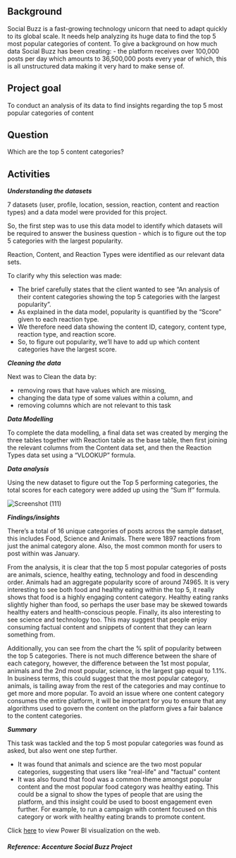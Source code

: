 ## Background

Social Buzz is a fast-growing technology unicorn that need to adapt quickly to its global scale. It needs help analyzing its huge data to find the top 5 most popular categories of content. To give a background on how much data Social Buzz has been creating: - the platform receives over 100,000 posts per day which amounts to 36,500,000 posts every year of which, this is all unstructured data making it very hard to make sense of.

## Project goal

To conduct an analysis of its data to find insights regarding the top 5 most popular categories of content

## Question

Which are the top 5 content categories?

## Activities

***Understanding the datasets***

7 datasets (user, profile, location, session, reaction, content and reaction types) and a data model were provided for this project.

So, the first step was to use this data model to identify which datasets will be required to answer the business question - which is to figure out the top 5 categories with the largest popularity.

Reaction, Content, and Reaction Types were identified as our relevant data sets.

To clarify why this selection was made:

- The brief carefully states that the client wanted to see “An analysis of their content categories showing the top 5 categories with the largest popularity”.
- As explained in the data model, popularity is quantified by the “Score” given to each reaction type.
- We therefore need data showing the content ID, category, content type, reaction type, and reaction score.
- So, to figure out popularity, we’ll have to add up which content categories have the largest score.

***Cleaning the data***

Next was to Clean the data by:

- removing rows that have values which are missing,
- changing the data type of some values within a column, and
- removing columns which are not relevant to this task
  
***Data Modelling***

To complete the data modelling, a final data set was created by merging the three tables together with Reaction table as the base table, then first joining the relevant columns from the Content data set, and then the Reaction Types data set using a “VLOOKUP” formula.
 
***Data analysis***

Using the new dataset to figure out the Top 5 performing categories, the total scores for each category were added up using the “Sum If” formula.

![Screenshot (111)](https://github.com/osby44/SocialBuzz/assets/141450625/6dd3fa8e-f126-49c2-a766-61e54c8d0f10)

***Findings/insights***

There’s a total of 16 unique categories of posts across the sample dataset, this includes Food, Science and Animals. There were 1897 reactions from just the animal category alone. Also, the most common month for users to post within was January. 

From the analysis, it is clear that the top 5 most popular categories of posts are animals, science, healthy eating, technology and food in descending order.
Animals had an aggregate popularity score of around 74965. It is very interesting to see both food and healthy eating within the top 5, it really shows that food is a highly engaging content category. Healthy eating ranks slightly higher than food, so perhaps the user base may be skewed towards healthy
eaters and health-conscious people.
Finally, its also interesting to see science and technology too. This may suggest that people enjoy consuming factual content and snippets of content that they can learn something from.

Additionally, you can see from the chart the % split of popularity between the top 5 categories. There is not much difference between the share of each category, however, the difference between the 1st most popular, animals and the 2nd most popular, science, is the largest gap equal to 1.1%.
In business terms, this could suggest that the most popular category, animals, is tailing away from the rest of the categories and may continue to get more and more popular. To avoid an issue where one content category consumes the entire platform, it will be important for you to ensure that any algorithms used to govern the content on the platform gives a fair balance to the content categories.


***Summary***

This task was tackled and the top 5 most popular categories was found as asked, but also went one step further.
- It was found that animals and science are the two most popular categories, suggesting that users like "real-life" and "factual" content
- It was also found that food was a common theme amongst popular content and the most popular food category was healthy eating. This could be a signal to show the types of people that are using the platform, and this insight could be used to boost engagement even further. For example, to run a campaign with content focused on this category or work with healthy eating brands to promote content.

Click [here](https://app.powerbi.com/links/F7P_DRYFGO?ctid=3922f60b-e8a2-4862-9142-e8910c694245&pbi_source=linkShare) to view Power BI visualization on the web.


##### Reference: Accenture Social Buzz Project
